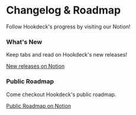 # Changelog & Roadmap

Follow Hookdeck's progress by visiting our Notion!

### What's New
Keep tabs and read on Hookdeck's new releases! 

[New releases on Notion](https://www.notion.so/hookdeck/6414e402b99748baa23122188cde51f5?v=2418fff58d9e4ebf9988119934ede778)


### Public Roadmap

Come checkout Hookdeck's public roadmap.

[Public Roadmap on Notion](https://www.notion.so/hookdeck/69276510ee8b48408ca12bdbe60b0ece?v=0c174fdd5d98465db3a74dc9bcdb7df2)
